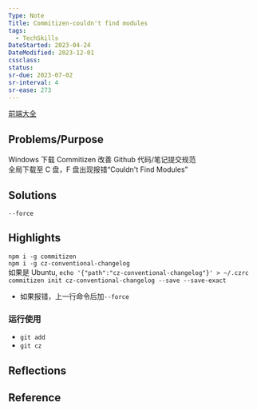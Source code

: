 ```yaml
---
Type: Note
Title: Commitizen-couldn't find modules
tags:
  - TechSkills
DateStarted: 2023-04-24
DateModified: 2023-12-01
cssclass: 
status: 
sr-due: 2023-07-02
sr-interval: 4
sr-ease: 273
---
```


[前端大全](前端大全)

## Problems/Purpose

Windows 下载 Commitizen 改善 Github 代码/笔记提交规范  
全局下载至 C 盘，F 盘出现报错“Couldn't Find Modules”

## Solutions

`--force`

## Highlights

`npm i -g commitizen`  
`npm i -g cz-conventional-changelog`  
如果是 Ubuntu, `echo '{"path":"cz-conventional-changelog"}' > ~/.czrc`  
`commitizen init cz-conventional-changelog --save --save-exact`

- 如果报错，上一行命令后加`--force`

### 运行使用

- `git add`
- `git cz`

## Reflections

## Reference
